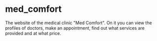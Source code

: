 # med_comfort
The website of the medical clinic "Med Comfort". On it you can view the profiles of doctors, make an appointment, find out what services are provided and at what price.
